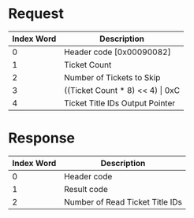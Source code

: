 # Request

| Index Word | Description                         |
|------------|-------------------------------------|
| 0          | Header code \[0x00090082\]          |
| 1          | Ticket Count                        |
| 2          | Number of Tickets to Skip           |
| 3          | ((Ticket Count \* 8) \<\< 4) \| 0xC |
| 4          | Ticket Title IDs Output Pointer     |

# Response

| Index Word | Description                     |
|------------|---------------------------------|
| 0          | Header code                     |
| 1          | Result code                     |
| 2          | Number of Read Ticket Title IDs |